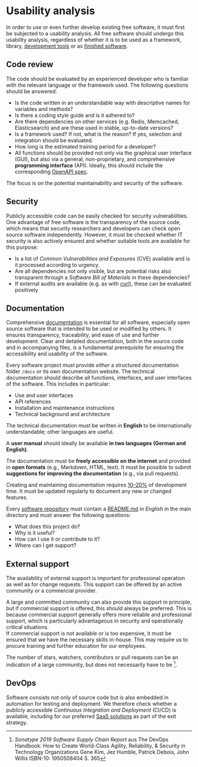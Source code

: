 # Usability analysis

In order to use or even further develop existing free software, it must first be subjected to a usability analysis.
All free software should undergo this usability analysis, regardless of whether it is to be used as a framework, library, [development tools](./in-house-development.html) or as [finished software](./use.html).

## Code review

The code should be evaluated by an experienced developer who is familiar with the relevant language or the framework used. 
The following questions should be answered:

* Is the code written in an understandable way with descriptive names for variables and methods?
* Is there a coding style guide and is it adhered to?
* Are there dependencies on other services (e.g. Redis, Memcached, Elasticsearch) and are these used in stable, up-to-date versions?
* Is a framework used? If not, what is the reason? If yes, selection and integration should be evaluated.
* How long is the estimated training period for a developer?
* All functions should be provided not only via the graphical user interface (GUI), but also via a general, non-proprietary, and comprehensive __programming interface__ (API). Ideally, this should include the corresponding [OpenAPI spec](https://www.openapis.org/).

The focus is on the potential maintainability and security of the software.


## Security

Publicly accessible code can be easily checked for security vulnerabilities.
One advantage of free software is the transparency of the source code, which means that security researchers and developers can check open source software independently.
However, it must be checked whether IT security is also actively ensured and whether suitable tools are available for this purpose:

* Is a list of _Common Vulnerabilities and Exposures_ (CVE) available and is it processed according to urgency.
* Are all dependencies not only visible, but are potential risks also transparent through a _Software Bill of Materials_ in these dependencies?
* If external audits are available (e.g. as with [curl](https://daniel.haxx.se/blog/2016/11/23/curl-security-audit/)), these can be evaluated positively

## Documentation

Comprehensive [documentation](https://opensource.com/article/20/3/documentation) is essential for all software, especially open source software that is intended to be used or modified by others. It ensures transparency, traceability, and ease of use and further development.
Clear and detailed documentation, both in the source code and in accompanying files, is a fundamental prerequisite for ensuring the accessibility and usability of the software.

Every software project must provide *either* a structured documentation folder `/docs` *or* its own documentation website.
The technical documentation should describe all functions, interfaces, and user interfaces of the software. This includes in particular:

* Use and user interfaces  
* API references  
* Installation and maintenance instructions  
* Technical background and architecture  

The technical documentation must be written in __English__ to be internationally understandable; other languages are useful.  

A __user manual__ should ideally be available **in two languages (German and English)**.  

The documentation must be **freely accessible on the internet** and provided in **open formats** (e.g., Markdown, HTML, text).
It must be possible to submit **suggestions for improving the documentation** (e.g., via pull requests).

Creating and maintaining documentation requires [10–20%](https://opensource.com/article/20/3/documentation) of development time.
It must be updated regularly to document any new or changed features.

Every [software repository](repositories) must contain a [README.md](https://opensource.guide/de/starting-a-project/#eine-readme-schreiben) in *English* in the main directory and must answer the following questions:

* What does this project do?
* Why is it useful?
* How can I use it or contribute to it?
* Where can I get support?


## External support

The availability of external support is important for professional operation as well as for change requests.
This support can be offered by an active community or a commercial provider.

A large and committed community can also provide this support in principle, but if commercial support is offered, this should always be preferred.
This is because commercial support generally offers more reliable and professional support, which is particularly advantageous in security and operationally critical situations.  
If commercial support is not available or is too expensive, it must be ensured that we have the necessary skills in-house.
This may require us to procure training and further education for our employees.

The number of stars, watchers, contributors or pull requests can be an indication of a large community, but does not necessarily have to be [^DevOps_Handbook_stars].

## DevOps

Software consists not only of source code but is also embedded in automation for testing and deployment.
We therefore check whether a publicly accessible _Continuous Integration and Deployment_ (CI/CD) is available, including for our preferred [SaaS solutions](fossaas) as part of the exit strategy.

[^DevOps_Handbook_stars]: _Sonatype 2019 Software Supply Chain Report_ aus The DevOps Handbook: How to Create World-Class Agility, Reliability, & Security in Technology Organizations Gene Kim, Jez Humble, Patrick Debois, John Willis ISBN-10: 1950508404 S. 365
